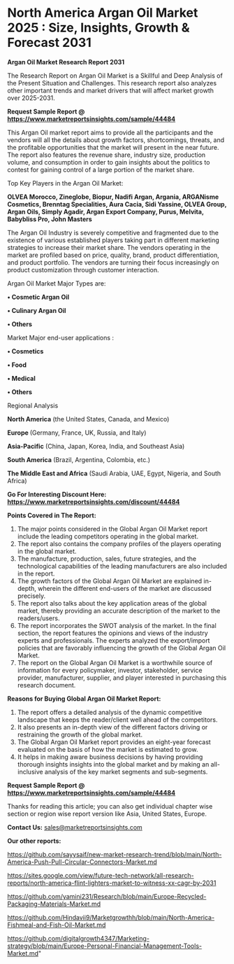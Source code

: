 # North America Argan Oil Market 2025 : Size, Insights, Growth & Forecast 2031

<strong>Argan Oil Market Research Report 2031</strong>

The Research Report on Argan Oil Market is a Skillful and Deep Analysis of the Present Situation and Challenges. This research report also analyzes other important trends and market drivers that will affect market growth over 2025-2031.

<strong>Request Sample Report @ <a href=https://www.marketreportsinsights.com/sample/44484>https://www.marketreportsinsights.com/sample/44484</a></strong>

This Argan Oil market report aims to provide all the participants and the vendors will all the details about growth factors, shortcomings, threats, and the profitable opportunities that the market will present in the near future. The report also features the revenue share, industry size, production volume, and consumption in order to gain insights about the politics to contest for gaining control of a large portion of the market share.

Top Key Players in the Argan Oil Market:

<strong>OLVEA Morocco, Zineglobe, Biopur, Nadifi Argan, Argania, ARGANisme Cosmetics, Brenntag Specialities, Aura Cacia, Sidi Yassine, OLVEA Group, Argan Oils, Simply Agadir, Argan Export Company, Purus, Melvita, Babybliss Pro, John Masters</strong>

The Argan Oil Industry is severely competitive and fragmented due to the existence of various established players taking part in different marketing strategies to increase their market share. The vendors operating in the market are profiled based on price, quality, brand, product differentiation, and product portfolio. The vendors are turning their focus increasingly on product customization through customer interaction.

Argan Oil Market Major Types are:

<strong>•  Cosmetic Argan Oil

•  Culinary Argan Oil

•  Others</strong>

Market Major end-user applications :

<strong>•  Cosmetics

•  Food

•  Medical

•  Others</strong>

Regional Analysis

</u><strong><b>North America</b></strong> (the United States, Canada, and Mexico)

<strong><b>Europe </b></strong>(Germany, France, UK, Russia, and Italy)

<strong><b>Asia-Pacific</b></strong> (China, Japan, Korea, India, and Southeast Asia)

<strong><b>South America</b></strong> (Brazil, Argentina, Colombia, etc.)

<strong><b>The Middle East and Africa</b></strong> (Saudi Arabia, UAE, Egypt, Nigeria, and South Africa)

<strong>Go For Interesting Discount Here: <a href=https://www.marketreportsinsights.com/discount/44484>https://www.marketreportsinsights.com/discount/44484</a></strong>

<strong>Points Covered in The Report:</strong>
<ol>
  <li>The major points considered in the Global Argan Oil Market report include the leading competitors operating in the global market.</li>
  <li>The report also contains the company profiles of the players operating in the global market.</li>
  <li>The manufacture, production, sales, future strategies, and the technological capabilities of the leading manufacturers are also included in the report.</li>
  <li>The growth factors of the Global Argan Oil Market are explained in-depth, wherein the different end-users of the market are discussed precisely.</li>
  <li>The report also talks about the key application areas of the global market, thereby providing an accurate description of the market to the readers/users.</li>
  <li>The report incorporates the SWOT analysis of the market. In the final section, the report features the opinions and views of the industry experts and professionals. The experts analyzed the export/import policies that are favorably influencing the growth of the Global Argan Oil Market.</li>
  <li>The report on the Global Argan Oil Market is a worthwhile source of information for every policymaker, investor, stakeholder, service provider, manufacturer, supplier, and player interested in purchasing this research document.</li>
</ol>
<strong>Reasons for Buying Global Argan Oil Market Report:</strong>

<ol>
  <li>The report offers a detailed analysis of the dynamic competitive landscape that keeps the reader/client well ahead of the competitors.</li>
  <li>It also presents an in-depth view of the different factors driving or restraining the growth of the global market.</li>
  <li>The Global Argan Oil Market report provides an eight-year forecast evaluated on the basis of how the market is estimated to grow.</li>
  <li>It helps in making aware business decisions by having providing thorough insights insights into the global market and by making an all-inclusive analysis of the key market segments and sub-segments.</li>
</ol>
<strong>Request Sample Report @ <a href=https://www.marketreportsinsights.com/sample/44484>https://www.marketreportsinsights.com/sample/44484</a></strong>


Thanks for reading this article; you can also get individual chapter wise section or region wise report version like Asia, United States, Europe.

<strong>Contact Us:</strong>
sales@marketreportsinsights.com

<strong>Our other reports:</strong>

<a href=https://github.com/sayysaif/new-market-research-trend/blob/main/North-America-Push-Pull-Circular-Connectors-Market.md>https://github.com/sayysaif/new-market-research-trend/blob/main/North-America-Push-Pull-Circular-Connectors-Market.md</a>

<a href=https://sites.google.com/view/future-tech-network/all-research-reports/north-america-flint-lighters-market-to-witness-xx-cagr-by-2031>https://sites.google.com/view/future-tech-network/all-research-reports/north-america-flint-lighters-market-to-witness-xx-cagr-by-2031</a>

<a href=https://github.com/yamini231/Research/blob/main/Europe-Recycled-Packaging-Materials-Market.md>https://github.com/yamini231/Research/blob/main/Europe-Recycled-Packaging-Materials-Market.md</a>

<a href=https://github.com/Hindavii9/Marketgrowthh/blob/main/North-America-Fishmeal-and-Fish-Oil-Market.md>https://github.com/Hindavii9/Marketgrowthh/blob/main/North-America-Fishmeal-and-Fish-Oil-Market.md</a>

<a href=https://github.com/digitalgrowth4347/Marketing-strategy/blob/main/Europe-Personal-Financial-Management-Tools-Market.md>https://github.com/digitalgrowth4347/Marketing-strategy/blob/main/Europe-Personal-Financial-Management-Tools-Market.md</a>"
